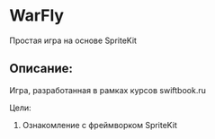 # WarFly
Простая игра на основе SpriteKit

## Описание:
Игра, разработанная в рамках курсов swiftbook.ru

Цели:
1. Ознакомление с фреймворком SpriteKit
